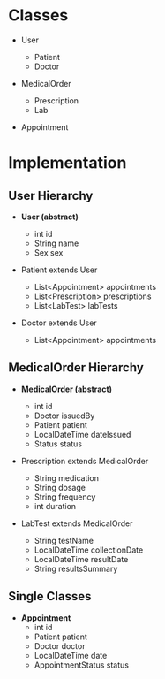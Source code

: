 # Classes

- User
  - Patient
  - Doctor

- MedicalOrder
  - Prescription
  - Lab

- Appointment

# Implementation

## User Hierarchy
- **User (abstract)**
  - int id
  - String name
  - Sex sex

- Patient extends User
  - List\<Appointment\> appointments
  - List\<Prescription\> prescriptions
  - List\<LabTest\> labTests

- Doctor extends User
  - List\<Appointment\> appointments

## MedicalOrder Hierarchy
- **MedicalOrder (abstract)**
  - int id
  - Doctor issuedBy
  - Patient patient
  - LocalDateTime dateIssued
  - Status status

- Prescription extends MedicalOrder
  - String medication
  - String dosage
  - String frequency
  - int duration

- LabTest extends MedicalOrder
  - String testName
  - LocalDateTime collectionDate
  - LocalDateTime resultDate
  - String resultsSummary

## Single Classes
  
- **Appointment**
  - int id
  - Patient patient
  - Doctor doctor
  - LocalDateTime date
  - AppointmentStatus status